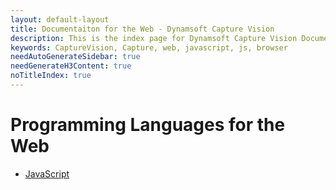 ```yaml
---
layout: default-layout
title: Documentaiton for the Web - Dynamsoft Capture Vision
description: This is the index page for Dynamsoft Capture Vision Documentaiton for the Web
keywords: CaptureVision, Capture, web, javascript, js, browser
needAutoGenerateSidebar: true
needGenerateH3Content: true
noTitleIndex: true
---
```


# Programming Languages for the Web

- [JavaScript](programming/javascript)

